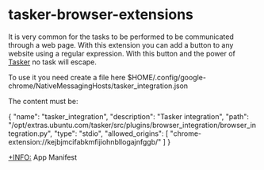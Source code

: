 # tasker-browser-extensions

It is very common for the tasks to be performed to be communicated through a web page.
With this extension you can add a button to any website using a regular expression. 
With this button and the power of [Tasker](https://github.com/atareao/tasker) no task will escape.

To use it you need create a file here $HOME/.config/google-chrome/NativeMessagingHosts/tasker_integration.json

The content must be:

{
  "name": "tasker_integration",
  "description": "Tasker integration",
  "path": "/opt/extras.ubuntu.com/tasker/src/plugins/browser_integration/browser_integration.py",
  "type": "stdio",
  "allowed_origins": [ "chrome-extension://kejbjmcifabkmfijiohnbllogajnfggb/" ]
}

[+INFO:](https://developer.mozilla.org/en-US/docs/Mozilla/Add-ons/WebExtensions/Native_messaging#Exchanging_messages) App Manifest